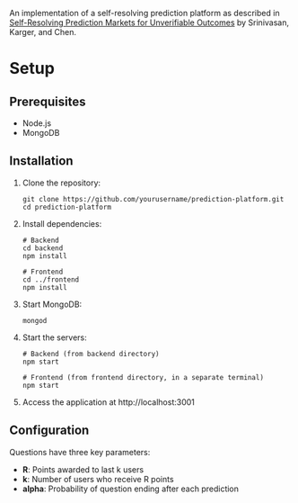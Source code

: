 An implementation of a self-resolving prediction platform as described in [Self-Resolving Prediction Markets for Unverifiable Outcomes](https://arxiv.org/abs/2306.04305) by Srinivasan, Karger, and Chen.

# Setup

## Prerequisites
- Node.js
- MongoDB

## Installation

1. Clone the repository:
   ```
   git clone https://github.com/yourusername/prediction-platform.git
   cd prediction-platform
   ```

2. Install dependencies:
   ```
   # Backend
   cd backend
   npm install

   # Frontend
   cd ../frontend
   npm install
   ```

3. Start MongoDB:
   ```
   mongod
   ```

4. Start the servers:
   ```
   # Backend (from backend directory)
   npm start

   # Frontend (from frontend directory, in a separate terminal)
   npm start
   ```

5. Access the application at http://localhost:3001

## Configuration

Questions have three key parameters:
- **R**: Points awarded to last k users
- **k**: Number of users who receive R points
- **alpha**: Probability of question ending after each prediction